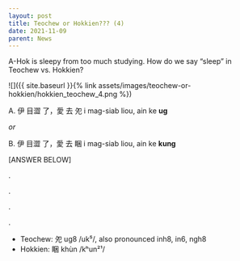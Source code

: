 ```yaml
---
layout: post
title: Teochew or Hokkien??? (4)
date: 2021-11-09
parent: News
---
```


A-Hok is sleepy from too much studying. How do we say “sleep” in Teochew vs. Hokkien?

![]({{ site.baseurl }}{% link assets/images/teochew-or-hokkien/hokkien_teochew_4.png %})


A. 伊 目澀 了，愛 去 夗 i mag-siab liou, ain ke **ug**

*or*

B. 伊 目澀 了，愛 去 睏 i mag-siab liou, ain ke **kung**


[ANSWER BELOW]

.

.

.

.

 * Teochew: 夗 ug8 /uk⁵/, also pronounced inh8, in6, ngh8
 * Hokkien: 睏 khùn /kʰun²¹/
